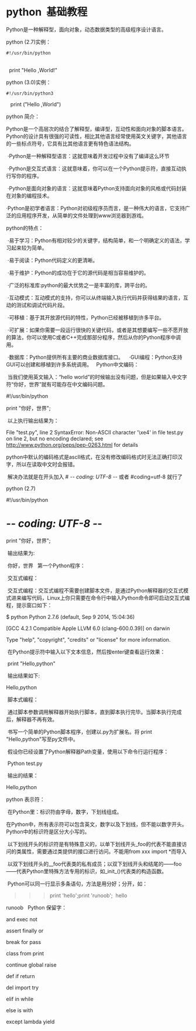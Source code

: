 # python  基础教程

Python是一种解释型，面向对象，动态数据类型的高级程序设计语言。

python (2.7)实例：

    #!/usr/bin/python
    
    print "Hello ,World!"

python (3.0)实例：
    
    #!/usr/bin/python3
    
    print ("Hello ,World")
    

python 简介：

Python是一个高层次的结合了解释型，编译型，互动性和面向对象的脚本语言。Python的设计具有很强的可读性，相比其他语言经常使用英文关键字，其他语言的一些标点符号，它具有比其他语言更有特色语法结构。

  ·Python是一种解释型语言：这就意味着开发过程中没有了编译这么环节
  
  ·Python是交互式语言：这就意味着，你可以在一个Python提示符，直接互动执行写你的程序。
  
  ·Python是面向对象的语言：这就意味着Python支持面向对象的风格或代码封装在对象的编程技术。
 
  ·Python是初学者语言：Python对初级程序员而言，是一种伟大的语言，它支持广泛的应用程序开发，从简单的文件处理到www浏览器到游戏。
  
python的特点：

  ·易于学习：Python有相对较少的关键字，结构简单，和一个明确定义的语法，学习起来较为简单。
  
  ·易于阅读：Python代码定义的更清晰。
  
  ·易于维护：Python的成功在于它的源代码是相当容易维护的。
  
  ·广泛的标准库:python的最大优势之一是丰富的库，跨平台的。
  
  ·互动模式：互动模式的支持，你可以从终端输入执行代码并获得结果的语言，互动的测试和调试代码片段。
  
  ·可移植：基于其开放源代码的特性，Python已经被移植到许多平台。
  
  ·可扩展：如果你需要一段运行很快的关键代码，或者是其想要编写一些不愿开放的算法，你可以使用C或者C++完成那部分程序，然后从你的Python程序中调用。
  
  ·数据库：Python提供所有主要的商业数据库接口。
  
  ·GUI编程：Python支持GUI可以创建和移植到许多系统调用。
  
Python中文编码：

  当我们使用英文输入：“hello world”的时候输出没有问题，但是如果输入中文字符“你好，世界”就有可能存在中文编码问题。
  
  #!/usr/bin/python
  
  print "你好，世界";
  
  以上执行输出结果为：
  
  File "test.py", line 2
  SyntaxError: Non-ASCII character '\xe4' in file test.py on line 2, but no encoding declared; see              http://www.python.org/peps/pep-0263.html for details
  
  python中默认的编码格式是ascll格式，在没有修改编码格式时无法正确打印汉字，所以在读取中文时会报错。
  
  解决办法就是在开头加入 # -*- coding: UTF-8 -*- 或者 #coding=utf-8 就行了
  
  python (2.7)
  
  #!/usr/bin/python
  
  # -*- coding: UTF-8 -*-
  
  print "你好，世界";
  
  输出结果为:
  
  你好，世界
  
第一个Python程序：

  交互式编程：
  
  交互式编程：交互式编程不需要创建脚本文件，是通过Python解释器的交互式模式进来编写代码，Linux上你只需要在命令行中输入Python命令即可启动交互式编程，提示窗口如下：
  
  $ python
  Python 2.7.6 (default, Sep  9 2014, 15:04:36)
  
  [GCC 4.2.1 Compatible Apple LLVM 6.0 (clang-600.0.39)] on darwin
  
  Type "help", "copyright", "credits" or "license" for more information.
  
  >>> 

  在Python提示符中输入以下文本信息，然后按enter键查看运行效果：
  
  print "Hello,python"
  
  输出结果如下:
  
  Hello,python
  
  脚本式编程：
  
  通过脚本参数调用解释器开始执行脚本，直到脚本执行完毕。当脚本执行完成后，解释器不再有效。
  
  书写一个简单的Python脚本程序，创建以.py为扩展名。将 print "Hello,python"写至py文件中。
  
  假设你已经设置了Python解释器Path变量，使用以下命令行运行程序：
  
  Python test.py
  
  输出的结果：
  
  Hello,python 
  
python 表示符：

  在Python里：标识符由字母，数字，下划线组成。
  
  在Python中，所有表示符可以包含英文，数字以及下划线，但不能以数字开头。Python中的标识符是区分大小写的。
  
  以下划线开头的标识符是有特殊意义的，以单下划线开头_foo的代表不能直接访问的类属性，需要通过类提供的接口进行访问。不能用from xxx import *而导入
  
  以双下划线开头的__foo代表类的私有成员；以双下划线开头和结尾的——foo——代表Python里特殊方法专用的标识，如_init_()代表类的构造函数。
  
  Python可以同一行显示多条语句，方法是用分好；分开，如：
  
  >>> print 'hello';print 'runoob';
  hello
  
  runoob
  
Python 保留字：

  and	exec	not
  
  assert	finally	or
  
  break	for	pass
  
  class	from	print
  
  continue	global	raise
  
  def	if	return
  
  del	import	try
  
  elif	in	while
  
  else	is	with
  
  except	lambda	yield
  
  

